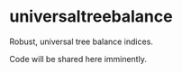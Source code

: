 # universaltreebalance

Robust, universal tree balance indices.

Code will be shared here imminently.
